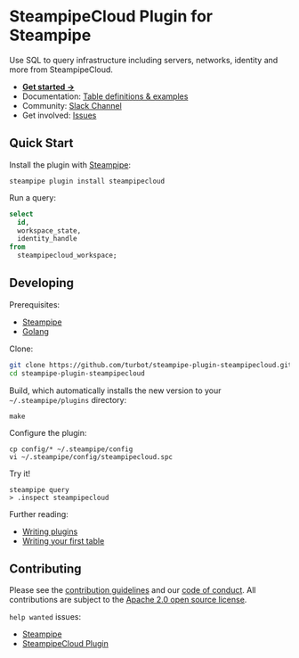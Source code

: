 # SteampipeCloud Plugin for Steampipe

Use SQL to query infrastructure including servers, networks, identity and more from SteampipeCloud.

- **[Get started →](https://hub.steampipe.io/plugins/turbot/steampipecloud)**
- Documentation: [Table definitions & examples](https://hub.steampipe.io/plugins/turbot/steampipecloud/tables)
- Community: [Slack Channel](https://join.slack.com/t/steampipe/shared_invite/zt-oij778tv-lYyRTWOTMQYBVAbtPSWs3g)
- Get involved: [Issues](https://github.com/turbot/steampipe-plugin-steampipecloud/issues)

## Quick Start

Install the plugin with [Steampipe](https://steampipe.io):

```shell
steampipe plugin install steampipecloud
```

Run a query:

```sql
select
  id,
  workspace_state,
  identity_handle
from
  steampipecloud_workspace;
```

## Developing

Prerequisites:

- [Steampipe](https://steampipe.io/downloads)
- [Golang](https://golang.org/doc/install)

Clone:

```sh
git clone https://github.com/turbot/steampipe-plugin-steampipecloud.git
cd steampipe-plugin-steampipecloud
```

Build, which automatically installs the new version to your `~/.steampipe/plugins` directory:

```
make
```

Configure the plugin:

```
cp config/* ~/.steampipe/config
vi ~/.steampipe/config/steampipecloud.spc
```

Try it!

```
steampipe query
> .inspect steampipecloud
```

Further reading:

- [Writing plugins](https://steampipe.io/docs/develop/writing-plugins)
- [Writing your first table](https://steampipe.io/docs/develop/writing-your-first-table)

## Contributing

Please see the [contribution guidelines](https://github.com/turbot/steampipe/blob/main/CONTRIBUTING.md) and our [code of conduct](https://github.com/turbot/steampipe/blob/main/CODE_OF_CONDUCT.md). All contributions are subject to the [Apache 2.0 open source license](https://github.com/turbot/steampipe-plugin-digitalocean/blob/main/LICENSE).

`help wanted` issues:

- [Steampipe](https://github.com/turbot/steampipe/labels/help%20wanted)
- [SteampipeCloud Plugin](https://github.com/turbot/steampipe-plugin-steampipecloud/labels/help%20wanted)